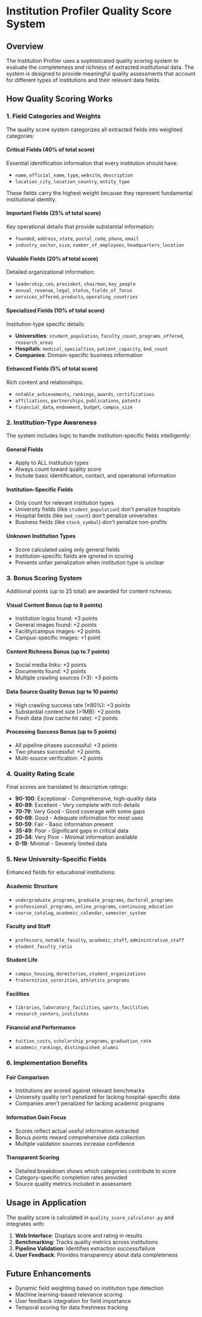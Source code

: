 # Institution Profiler Quality Score System

## Overview

The Institution Profiler uses a sophisticated quality scoring system to evaluate the completeness and richness of extracted institutional data. The system is designed to provide meaningful quality assessments that account for different types of institutions and their relevant data fields.

## How Quality Scoring Works

### 1. Field Categories and Weights

The quality score system categorizes all extracted fields into weighted categories:

#### Critical Fields (40% of total score)
Essential identification information that every institution should have:
- `name`, `official_name`, `type`, `website`, `description`
- `location_city`, `location_country`, `entity_type`

These fields carry the highest weight because they represent fundamental institutional identity.

#### Important Fields (25% of total score)
Key operational details that provide substantial information:
- `founded`, `address`, `state`, `postal_code`, `phone`, `email`
- `industry_sector`, `size`, `number_of_employees`, `headquarters_location`

#### Valuable Fields (20% of total score)
Detailed organizational information:
- `leadership`, `ceo`, `president`, `chairman`, `key_people`
- `annual_revenue`, `legal_status`, `fields_of_focus`
- `services_offered`, `products`, `operating_countries`

#### Specialized Fields (10% of total score)
Institution-type specific details:
- **Universities**: `student_population`, `faculty_count`, `programs_offered`, `research_areas`
- **Hospitals**: `medical_specialties`, `patient_capacity`, `bed_count`
- **Companies**: Domain-specific business information

#### Enhanced Fields (5% of total score)
Rich content and relationships:
- `notable_achievements`, `rankings`, `awards`, `certifications`
- `affiliations`, `partnerships`, `publications`, `patents`
- `financial_data`, `endowment`, `budget`, `campus_size`

### 2. Institution-Type Awareness

The system includes logic to handle institution-specific fields intelligently:

#### General Fields
- Apply to ALL institution types
- Always count toward quality score
- Include basic identification, contact, and operational information

#### Institution-Specific Fields
- Only count for relevant institution types
- University fields (like `student_population`) don't penalize hospitals
- Hospital fields (like `bed_count`) don't penalize universities
- Business fields (like `stock_symbol`) don't penalize non-profits

#### Unknown Institution Types
- Score calculated using only general fields
- Institution-specific fields are ignored in scoring
- Prevents unfair penalization when institution type is unclear

### 3. Bonus Scoring System

Additional points (up to 25 total) are awarded for content richness:

#### Visual Content Bonus (up to 8 points)
- Institution logos found: +3 points
- General images found: +2 points
- Facility/campus images: +2 points
- Campus-specific images: +1 point

#### Content Richness Bonus (up to 7 points)
- Social media links: +2 points
- Documents found: +2 points
- Multiple crawling sources (>3): +3 points

#### Data Source Quality Bonus (up to 10 points)
- High crawling success rate (≥80%): +3 points
- Substantial content size (>1MB): +2 points
- Fresh data (low cache hit rate): +2 points

#### Processing Success Bonus (up to 5 points)
- All pipeline phases successful: +3 points
- Two phases successful: +2 points
- Multi-source verification: +2 points

### 4. Quality Rating Scale

Final scores are translated to descriptive ratings:

- **90-100**: Exceptional - Comprehensive, high-quality data
- **80-89**: Excellent - Very complete with rich details
- **70-79**: Very Good - Good coverage with some gaps
- **60-69**: Good - Adequate information for most uses
- **50-59**: Fair - Basic information present
- **35-49**: Poor - Significant gaps in critical data
- **20-34**: Very Poor - Minimal information available
- **0-19**: Minimal - Severely limited data

### 5. New University-Specific Fields

Enhanced fields for educational institutions:

#### Academic Structure
- `undergraduate_programs`, `graduate_programs`, `doctoral_programs`
- `professional_programs`, `online_programs`, `continuing_education`
- `course_catalog`, `academic_calendar`, `semester_system`

#### Faculty and Staff
- `professors`, `notable_faculty`, `academic_staff`, `administrative_staff`
- `student_faculty_ratio`

#### Student Life
- `campus_housing`, `dormitories`, `student_organizations`
- `fraternities_sororities`, `athletics_programs`

#### Facilities
- `libraries`, `laboratory_facilities`, `sports_facilities`
- `research_centers`, `institutes`

#### Financial and Performance
- `tuition_costs`, `scholarship_programs`, `graduation_rate`
- `academic_rankings`, `distinguished_alumni`

### 6. Implementation Benefits

#### Fair Comparison
- Institutions are scored against relevant benchmarks
- University quality isn't penalized for lacking hospital-specific data
- Companies aren't penalized for lacking academic programs

#### Information Gain Focus
- Scores reflect actual useful information extracted
- Bonus points reward comprehensive data collection
- Multiple validation sources increase confidence

#### Transparent Scoring
- Detailed breakdown shows which categories contribute to score
- Category-specific completion rates provided
- Source quality metrics included in assessment

## Usage in Application

The quality score is calculated in `quality_score_calculator.py` and integrates with:

1. **Web Interface**: Displays score and rating in results
2. **Benchmarking**: Tracks quality metrics across institutions
3. **Pipeline Validation**: Identifies extraction success/failure
4. **User Feedback**: Provides transparency about data completeness

## Future Enhancements

- Dynamic field weighting based on institution type detection
- Machine learning-based relevance scoring
- User feedback integration for field importance
- Temporal scoring for data freshness tracking
